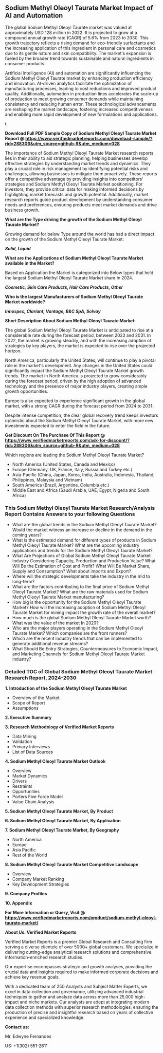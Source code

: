<h2>Sodium Methyl Oleoyl Taurate Market Impact of AI and Automation</h2><p>The global Sodium Methyl Oleoyl Taurate market was valued at approximately USD 128 million in 2022. It is projected to grow at a compound annual growth rate (CAGR) of 5.6% from 2023 to 2030. This growth trajectory reflects a rising demand for eco-friendly surfactants and the increasing application of this ingredient in personal care and cosmetics due to its gentle nature and skin compatibility. The market's expansion is fueled by the broader trend towards sustainable and natural ingredients in consumer products.</p><p>Artificial Intelligence (AI) and automation are significantly influencing the Sodium Methyl Oleoyl Taurate market by enhancing production efficiency and innovation. AI-driven analytics facilitate the optimization of manufacturing processes, leading to cost reductions and improved product quality. Additionally, automation in production lines accelerates the scale-up of production to meet growing consumer demands while maintaining consistency and reducing human error. These technological advancements are reshaping the market landscape, fostering increased competitiveness and enabling more rapid development of new formulations and applications.</p>t</p><p id="" class=""><strong>Download Full PDF Sample Copy of Sodium Methyl Oleoyl Taurate Market Report @ <a href="https://www.verifiedmarketreports.com/download-sample/?rid=288306&utm_source=github-R&utm_medium=028" target="_blank">https://www.verifiedmarketreports.com/download-sample/?rid=288306&utm_source=github-R&utm_medium=028</a></strong></p><p>The importance of&nbsp;Sodium Methyl Oleoyl Taurate Market research reports lies in their ability to aid strategic planning, helping businesses develop effective strategies by understanding market trends and dynamics. They play a crucial role in risk management by identifying potential risks and challenges, allowing businesses to mitigate them proactively. These reports offer a competitive advantage by providing insights into competitors' strategies and Sodium Methyl Oleoyl Taurate Market positioning. For investors, they provide critical data for making informed decisions by highlighting market forecasts and growth potential. Additionally, market research reports guide product development by understanding consumer needs and preferences, ensuring products meet market demands and drive business growth.</p><p><strong>What are the&nbsp;Type driving the growth of the Sodium Methyl Oleoyl Taurate Market?</strong></p><p id="" class="">Growing demand for below Type around the world has had a direct impact on the growth of the Sodium Methyl Oleoyl Taurate Market:</p><em><strong>Solid, Liquid</strong></em></p><strong>What are the&nbsp;Applications&nbsp;of Sodium Methyl Oleoyl Taurate Market available in the Market?</strong></p><p id="" class="">Based on Application the Market is categorized into Below types that held the largest Sodium Methyl Oleoyl Taurate Market share In 2024.</p><em><strong>Cosmetic, Skin Care Products, Hair Care Products, Other</strong></em></p><strong>Who is the largest Manufacturers of Sodium Methyl Oleoyl Taurate Market worldwide?</strong></p><p><em><strong>Innospec, Clariant, Vantage, B&C SpA, Solvay</strong></em></p><p id="" class=""><strong>Short Description About Sodium Methyl Oleoyl Taurate Market:</strong></p><p>The global Sodium Methyl Oleoyl Taurate Market is anticipated to rise at a considerable rate during the forecast period, between 2023 and 2031. In 2022, the market is growing steadily, and with the increasing adoption of strategies by key players, the market is expected to rise over the projected horizon.</p><p>North America, particularly the United States, will continue to play a pivotal role in the market's development. Any changes in the United States could significantly impact the Sodium Methyl Oleoyl Taurate Market growth trends. The market in North America is projected to grow considerably during the forecast period, driven by the high adoption of advanced technology and the presence of major industry players, creating ample growth opportunities.</p><p>Europe is also expected to experience significant growth in the global market, with a strong CAGR during the forecast period from 2024 to 2031.</p><p>Despite intense competition, the clear global recovery trend keeps investors optimistic about the Sodium Methyl Oleoyl Taurate Market, with more new investments expected to enter the field in the future.</p><p id="" class=""><strong>Get Discount On The Purchase Of This Report @ <a href="https://www.verifiedmarketreports.com/ask-for-discount/?rid=288306&utm_source=github-R&utm_medium=028" target="_blank">https://www.verifiedmarketreports.com/ask-for-discount/?rid=288306&utm_source=github-R&utm_medium=028</a></strong></p>Which regions are leading the Sodium Methyl Oleoyl Taurate Market?</p><ul><li>North America (United States, Canada and Mexico)</li><li>Europe (Germany, UK, France, Italy, Russia and Turkey etc.)</li><li>Asia-Pacific (China, Japan, Korea, India, Australia, Indonesia, Thailand, Philippines, Malaysia and Vietnam)</li><li>South America (Brazil, Argentina, Columbia etc.)</li><li>Middle East and Africa (Saudi Arabia, UAE, Egypt, Nigeria and South Africa)</li></ul><h3 id="" class="">This Sodium Methyl Oleoyl Taurate Market Research/Analysis Report Contains Answers to your following Questions</h3><ul><li>What are the global trends in the Sodium Methyl Oleoyl Taurate Market? Would the market witness an increase or decline in the demand in the coming years?</li><li>What is the estimated demand for different types of products in Sodium Methyl Oleoyl Taurate Market? What are the upcoming industry applications and trends for the Sodium Methyl Oleoyl Taurate Market?</li><li>What Are Projections of Global Sodium Methyl Oleoyl Taurate Market Industry Considering Capacity, Production and Production Value? What Will Be the Estimation of Cost and Profit? What Will Be Market Share, Supply and Consumption? What about imports and Export?</li><li>Where will the strategic developments take the industry in the mid to long-term?</li><li>What are the factors contributing to the final price of Sodium Methyl Oleoyl Taurate Market? What are the raw materials used for Sodium Methyl Oleoyl Taurate Market manufacturing?</li><li>How big is the opportunity for the Sodium Methyl Oleoyl Taurate Market? How will the increasing adoption of Sodium Methyl Oleoyl Taurate Market for mining impact the growth rate of the overall market?</li><li>How much is the global Sodium Methyl Oleoyl Taurate Market worth? What was the value of the market In 2020?</li><li>Who are the major players operating in the Sodium Methyl Oleoyl Taurate Market? Which companies are the front runners?</li><li>Which are the recent industry trends that can be implemented to generate additional revenue streams?</li><li>What Should Be Entry Strategies, Countermeasures to Economic Impact, and Marketing Channels for Sodium Methyl Oleoyl Taurate Market Industry?</li></ul><h3 id="" class="">Detailed TOC of Global Sodium Methyl Oleoyl Taurate Market Research Report, 2024-2030</h3><p id="" class=""><strong>1. Introduction of the Sodium Methyl Oleoyl Taurate Market</strong></p><ul><li>Overview of the Market</li><li>Scope of Report</li><li>Assumptions</li></ul><p id="" class=""><strong>2. Executive Summary</strong></p><p id="" class=""><strong>3. Research Methodology of Verified Market Reports</strong></p><ul><li>Data Mining</li><li>Validation</li><li>Primary Interviews</li><li>List of Data Sources</li></ul><p id="" class=""><strong>4. Sodium Methyl Oleoyl Taurate Market Outlook</strong></p><ul><li>Overview</li><li>Market Dynamics</li><li>Drivers</li><li>Restraints</li><li>Opportunities</li><li>Porters Five Force Model</li><li>Value Chain Analysis</li></ul><p id="" class=""><strong>5. Sodium Methyl Oleoyl Taurate Market, By Product</strong></p><p id="" class=""><strong>6. Sodium Methyl Oleoyl Taurate Market, By Application</strong></p><p id="" class=""><strong>7. Sodium Methyl Oleoyl Taurate Market, By Geography</strong></p><ul><li>North America</li><li>Europe</li><li>Asia Pacific</li><li>Rest of the World</li></ul><p id="" class=""><strong>8. Sodium Methyl Oleoyl Taurate Market Competitive Landscape</strong></p><ul><li>Overview</li><li>Company Market Ranking</li><li>Key Development Strategies</li></ul><p id="" class=""><strong>9. Company Profiles</strong></p><p id="" class=""><strong>10. Appendix</strong></p><p id="" class=""><strong>For More Information or Query, Visit @ <a href="https://www.verifiedmarketreports.com/product/sodium-methyl-oleoyl-taurate-market/" target="_blank">https://www.verifiedmarketreports.com/product/sodium-methyl-oleoyl-taurate-market/</a></strong></p><p id="" class=""><strong>About Us: Verified Market Reports</strong></p><p id="" class="">Verified Market Reports is a premier Global Research and Consulting firm serving a diverse clientele of over 5000+ global customers. We specialize in delivering cutting-edge analytical research solutions and comprehensive information-enriched research studies.</p><p id="" class="">Our expertise encompasses strategic and growth analyses, providing the crucial data and insights required to make informed corporate decisions and achieve key revenue goals.</p><p id="" class="">With a dedicated team of 250 Analysts and Subject Matter Experts, we excel in data collection and governance, utilizing advanced industrial techniques to gather and analyze data across more than 25,000 high-impact and niche markets. Our analysts are adept at integrating modern data collection methods with superior research methodologies, ensuring the production of precise and insightful research based on years of collective experience and specialized knowledge.</p><p id="" class=""><strong>Contact us:</strong></p><p id="" class="">Mr. Edwyne Fernandes</p><p id="" class="">US: +1(302) 551-2611</p>